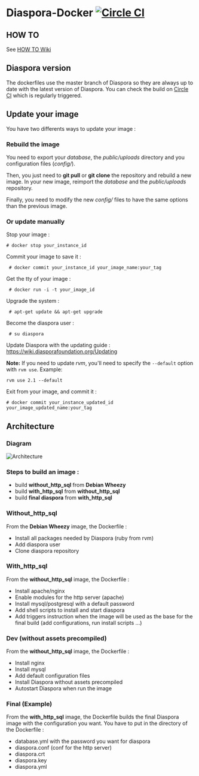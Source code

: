 # Diaspora-Docker [![Circle CI](https://circleci.com/gh/Chocobozzz/Diaspora-Docker/tree/master.svg?style=shield)](https://circleci.com/gh/Chocobozzz/Diaspora-Docker/tree/master)

## HOW TO

See [HOW TO Wiki](https://github.com/Chocobozzz/Diaspora-Docker/wiki/How-To)


## Diaspora version

The dockerfiles use the master branch of Diaspora so they are always up to date with the latest version of Diaspora. You can check the build on [Circle CI](https://circleci.com/gh/Chocobozzz/Diaspora-Docker) which is regularly triggered.

## Update your image

You have two differents ways to update your image :

### Rebuild the image

You need to export your *database*, the *public/uploads* directory and you configuration files (*config/*). 

Then, you just need to **git pull** or **git clone** the repository and rebuild a new image. In your new image, reimport the *database* and the *public/uploads* repository. 

Finally, you need to modify the new *config/* files to have the same options than the previous image.

### Or update manually

Stop your image :

    # docker stop your_instance_id

Commit your image to save it :

     # docker commit your_instance_id your_image_name:your_tag

Get the tty of your image :

     # docker run -i -t your_image_id
 
Upgrade the system :

     # apt-get update && apt-get upgrade
 
Become the diaspora user :

     # su diaspora
 
Update Diaspora with the updating guide : https://wiki.diasporafoundation.org/Updating

**Note:** If you need to update *rvm*, you'll need to specify the `--default` option with `rvm use`. Example:

    rvm use 2.1 --default

Exit from your image, and commit it :

    # docker commit your_instance_updated_id your_image_updated_name:your_tag

 



## Architecture

### Diagram
![Architecture](https://lut.im/0nwibFDt/MivG8C0P)

### Steps to build an image : 

 - build **without_http_sql** from **Debian Wheezy**
 - build **with_http_sql** from **without_http_sql** 
 - build **final diaspora** from **with_http_sql**

### Without_http_sql

From the **Debian Wheezy** image, the Dockerfile :

 - Install all packages needed by Diaspora (ruby from rvm)
 - Add diaspora user
 - Clone diaspora repository

### With_http_sql

From the **without_http_sql** image, the Dockerfile :
    
 - Install apache/nginx 
 - Enable modules for the http server (apache)
 - Install mysql/postgresql with a default password
 - Add shell scripts to install and start diaspora
 - Add triggers instruction when the image will be used as the base for the final build (add configurations, run install scripts ...)


### Dev (without assets precompiled)

From the **without_http_sql** image, the Dockerfile :
    
 - Install nginx 
 - Install mysql
 - Add default configuration files
 - Install Diaspora without assets precompiled
 - Autostart Diaspora when run the image 


### Final (Example)

From the **with_http_sql** image, the Dockerfile builds the final Diaspora image with the configuration you want. You have to put in the directory of the Dockerfile :
    
 - database.yml with the password you want for diaspora
 - diaspora.conf (conf for the http server)
 - diaspora.crt
 - diaspora.key
 - diaspora.yml


